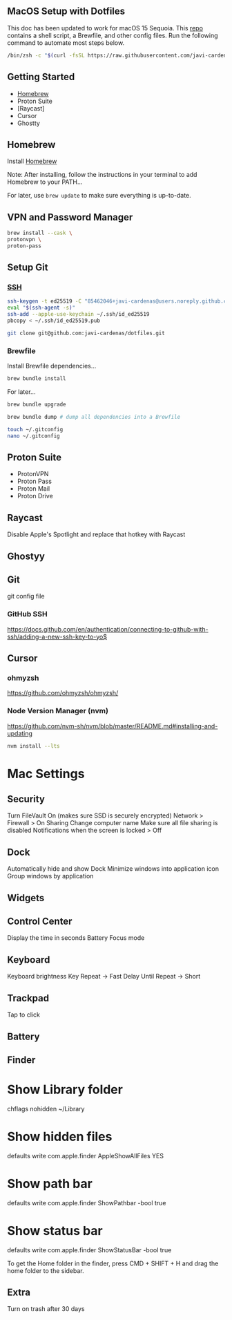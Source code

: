 ## MacOS Setup with Dotfiles

This doc has been updated to work for macOS 15 Sequoia. This [repo](https://github.com/javi-cardenas/.dotfiles) contains a shell script, a Brewfile, and other config files. Run the following command to automate most steps below.

```sh
/bin/zsh -c "$(curl -fsSL https://raw.githubusercontent.com/javi-cardenas/dotfiles/main/install.sh)"
```

## Getting Started

- [Homebrew](#homebrew)
- Proton Suite
- [Raycast]
- Cursor
- Ghostty

## Homebrew

Install [Homebrew](https://brew.sh/)

Note: After installing, follow the instructions in your terminal to add Homebrew to your PATH...

For later, use `brew update` to make sure everything is up-to-date.

## VPN and Password Manager
```sh
brew install --cask \
protonvpn \
proton-pass
```

## Setup Git

### [SSH](https://docs.github.com/en/authentication/connecting-to-github-with-ssh/generating-a-new-ssh-key-and-adding-it-to-the-ssh-agent)

```sh
ssh-keygen -t ed25519 -C "85462046+javi-cardenas@users.noreply.github.com"
eval "$(ssh-agent -s)"
ssh-add --apple-use-keychain ~/.ssh/id_ed25519
pbcopy < ~/.ssh/id_ed25519.pub
```

```sh
git clone git@github.com:javi-cardenas/dotfiles.git
```

### Brewfile

Install Brewfile dependencies...

```sh
brew bundle install
```

For later...

```sh
brew bundle upgrade
```

```sh
brew bundle dump # dump all dependencies into a Brewfile
```

```sh
touch ~/.gitconfig
nano ~/.gitconfig
```


## Proton Suite
- ProtonVPN
- Proton Pass
- Proton Mail
- Proton Drive

## Raycast
Disable Apple's Spotlight and replace that hotkey with Raycast

## Ghostyy


## Git
git config file

### GitHub SSH
https://docs.github.com/en/authentication/connecting-to-github-with-ssh/adding-a-new-ssh-key-to-yo$

## Cursor

### ohmyzsh
https://github.com/ohmyzsh/ohmyzsh/

### Node Version Manager (nvm)
https://github.com/nvm-sh/nvm/blob/master/README.md#installing-and-updating

```sh
nvm install --lts
```

# Mac Settings
## Security
Turn FileVault On (makes sure SSD is securely encrypted)
Network > Firewall > On
Sharing
Change computer name
Make sure all file sharing is disabled
Notifications when the screen is locked > Off


## Dock
Automatically hide and show Dock
Minimize windows into application icon
Group windows by application

## Widgets

## Control Center
Display the time in seconds
Battery
Focus mode

## Keyboard
Keyboard brightness
Key Repeat -> Fast
Delay Until Repeat -> Short

## Trackpad
Tap to click

## Battery


## Finder
# Show Library folder
chflags nohidden ~/Library

# Show hidden files
defaults write com.apple.finder AppleShowAllFiles YES

# Show path bar
defaults write com.apple.finder ShowPathbar -bool true

# Show status bar
defaults write com.apple.finder ShowStatusBar -bool true

To get the Home folder in the finder, press CMD + SHIFT + H and drag the home folder to the sidebar.

## Extra
Turn on trash after 30 days